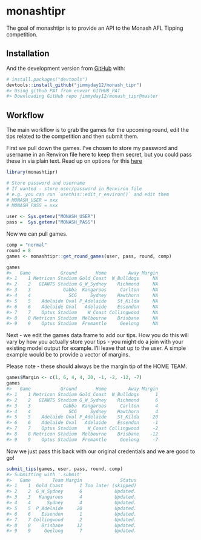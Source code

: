 
<!-- README.md is generated from README.Rmd. Please edit that file -->

# monashtipr

<!-- badges: start -->

<!-- badges: end -->

The goal of monashtipr is to provide an API to the Monash AFL Tipping
competition.

## Installation

And the development version from [GitHub](https://github.com/) with:

``` r
# install.packages("devtools")
devtools::install_github("jimmyday12/monash_tipr")
#> Using github PAT from envvar GITHUB_PAT
#> Downloading GitHub repo jimmyday12/monash_tipr@master
```

## Workflow

The main workflow is to grab the games for the upcoming round, edit the
tips related to the competition and then submit them.

First we pull down the games. I’ve chosen to store my password and
username in an Renviron file here to keep them secret, but you could
pass these in via plain text. Read up on options for this
[here](https://cran.r-project.org/web/packages/httr/vignettes/secrets.html)

``` r
library(monashtipr)

# Store password and username
# If wanted - store user/password in Renviron file
# e.g. you can run `usethis::edit_r_environ()` and edit them
# MONASH_USER = xxx
# MONASH_PASS = xxx

user <- Sys.getenv("MONASH_USER")
pass =  Sys.getenv("MONASH_PASS")
```

Now we can pull games.

``` r
comp = "normal"
round = 8
games <- monashtipr::get_round_games(user, pass, round, comp)

games
#>   Game           Ground       Home        Away Margin
#> 1    1 Metricon Stadium Gold_Coast  W_Bulldogs     NA
#> 2    2   GIANTS Stadium G_W_Sydney    Richmond     NA
#> 3    3            Gabba  Kangaroos     Carlton     NA
#> 4    4              SCG     Sydney    Hawthorn     NA
#> 5    5    Adelaide Oval P_Adelaide    St_Kilda     NA
#> 6    6    Adelaide Oval   Adelaide    Essendon     NA
#> 7    7    Optus Stadium    W_Coast Collingwood     NA
#> 8    8 Metricon Stadium  Melbourne    Brisbane     NA
#> 9    9    Optus Stadium  Fremantle     Geelong     NA
```

Next - we edit the games data frame to add our tips. How you do this
will vary by how you actually store your tips - you might do a join with
your existing model output for example. I’ll leave that up to the user.
A simple example would be to provide a vector of margins.

Please note - these should always be the margin tip of the HOME TEAM.

``` r
games$Margin <- c(1, 6, 4, 4, 20, -1, -2, -12, -7)
games
#>   Game           Ground       Home        Away Margin
#> 1    1 Metricon Stadium Gold_Coast  W_Bulldogs      1
#> 2    2   GIANTS Stadium G_W_Sydney    Richmond      6
#> 3    3            Gabba  Kangaroos     Carlton      4
#> 4    4              SCG     Sydney    Hawthorn      4
#> 5    5    Adelaide Oval P_Adelaide    St_Kilda     20
#> 6    6    Adelaide Oval   Adelaide    Essendon     -1
#> 7    7    Optus Stadium    W_Coast Collingwood     -2
#> 8    8 Metricon Stadium  Melbourne    Brisbane    -12
#> 9    9    Optus Stadium  Fremantle     Geelong     -7
```

Now we just pass this back with our original credentials and we are good
to go\!

``` r
submit_tips(games, user, pass, round, comp)
#> Submitting with '.submit'
#>   Game        Team Margin              Status
#> 1    1  Gold_Coast      1 Too late! (skipped)
#> 2    2  G_W_Sydney      6            Updated.
#> 3    3   Kangaroos      4            Updated.
#> 4    4      Sydney      4            Updated.
#> 5    5  P_Adelaide     20            Updated.
#> 6    6    Essendon      1            Updated.
#> 7    7 Collingwood      2            Updated.
#> 8    8    Brisbane     12            Updated.
#> 9    9     Geelong      7            Updated.
```
